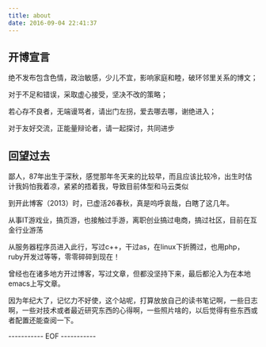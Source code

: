 ```yaml
---
title: about
date: 2016-09-04 22:41:37
---
```


## 开博宣言

绝不发布包含色情，政治敏感，少儿不宜，影响家庭和睦，破环邻里关系的博文；

对于不足和错误，采取虚心接受，坚决不改的策略；

若心存不良者，无端谩骂者，请出门左拐，爱去哪去哪，谢绝进入；

对于友好交流，正能量辩论者，请一起探讨，共同进步

## 回望过去
鄙人，87年出生于深秋，感觉那年冬天来的比较早，而且应该比较冷，出生时估计我妈怕我着凉，紧紧的捂着我，导致目前体型和马云类似

到开此博客（2013）时，已虚活26春秋，真是呜呼哀哉，白瞎了这几年。

从事IT游戏业，搞页游，也接触过手游，离职创业搞过电商，搞过社区，目前在互金行业游荡

从服务器程序员进入此行，写过c++，干过as，在linux下折腾过，也用php，ruby开发过等等，零零碎碎到现在！

曾经也在诸多地方开过博客，写过文章，但都没坚持下来，最后都沦入为在本地emacs上写文章。

因为年纪大了，记忆力不好使，这个站呢，打算放放自己的读书笔记啊，一些日志啊，一些对技术或者最近研究东西的心得啊，一些照片啥的，以后觉得有些东西或者配置还能查阅一下。

----------- EOF -----------
